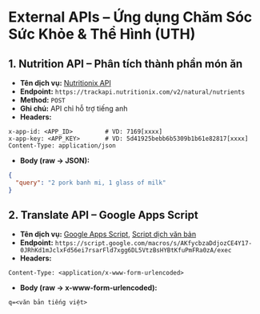 # External APIs – Ứng dụng Chăm Sóc Sức Khỏe & Thể Hình (UTH)

## 1. Nutrition API – Phân tích thành phần món ăn

- **Tên dịch vụ:** [Nutritionix API](https://www.nutritionix.com/business/api)
- **Endpoint:** `https://trackapi.nutritionix.com/v2/natural/nutrients`
- **Method:** `POST`
- **Ghi chú:** API chỉ hỗ trợ tiếng anh
- **Headers:**
```http
x-app-id: <APP_ID>         # VD: 7169[xxxx]
x-app-key: <APP_KEY>       # VD: 5d41925bebb6b5309b1b61e82817[xxxx]
Content-Type: application/json
```
- **Body (raw → JSON):** 
```json
{
  "query": "2 pork banh mi, 1 glass of milk"
}
```
## 2. Translate API – Google Apps Script
- **Tên dịch vụ:** [Google Apps Script](https://script.google.com/home/start), [Script dịch văn bản](https://script.google.com/d/1EBmAfaLUxMYR6z0_EbQPCMR8hYdEGRdQHKojmzB5_aiPe6OGtALlYvKB/edit?usp=sharing)
- **Endpoint:** `https://script.google.com/macros/s/AKfycbzaDdjozCE4Y17-0JRhKd1mJclxFd56ei7rsarFld7xgg6DL5VtzBsHYBtKfuPmFRa0zA/exec`
- **Headers:**
```http
Content-Type: <application/x-www-form-urlencoded>
```
- **Body (raw → x-www-form-urlencoded):** 
```
q=<văn bản tiếng việt>
```


